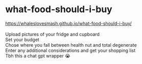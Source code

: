 # what-food-should-i-buy

https://whaleslovesmash.github.io/what-food-should-i-buy/ <br> <br>
Upload pictures of your fridge and cupboard <br>
Set your budget <br>
Chose where you fall between health nut and total degenerate <br>
Enter any additional considerations and get your shopping list <br>
Tbh this a chat gpt wrapper 😭
